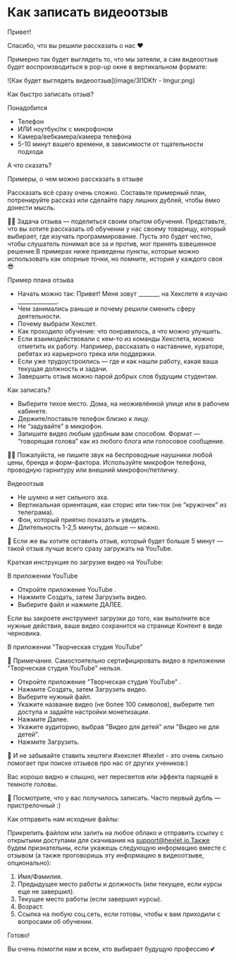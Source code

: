 # Как записать видеоотзыв

Привет!

Спасибо, что вы решили рассказать о нас ❤️

Примерно так будет выглядеть то, что мы затеяли, а сам видеоотзыв будет воспроизводиться в pop-up окне в вертикальном формате:

![Как будет выглядеть видеоотзыв](image/3l1DKfr - Imgur.png)

Как быстро записать отзыв?

Понадобится

- Телефон
- ИЛИ ноутбук/пк с микрофоном
- Камера/вебкамера/камера телефона
- 5-10 минут вашего времени, в зависимости от тщательности подхода

А что сказать?

Примеры, о чем можно рассказать в отзыве

Рассказать всё сразу очень сложно. Составьте примерный план, потренируйте рассказ или сделайте пару лишних дублей, чтобы ёмко донести мысль.

🙏🏻 Задача отзыва — поделиться своим опытом обучения. Представьте, что вы хотите рассказать об обучении у нас своему товарищу, который выбирает, где изучать программирование. Пусть это будет честно, чтобы слушатель понимал все за и против, мог принять взвешенное решение.В примерах ниже приведены пункты, которые можно использовать как опорные точки, но помните, история у каждого своя 😎

Пример плана отзыва

- Начать можно так: Привет! Меня зовут _______, на Хекслете я изучаю ______________.
- Чем занимались раньше и почему решили сменить сферу деятельности.
- Почему выбрали Хекслет.
- Как проходило обучение: что понравилось, а что можно улучшить.
- Если взаимодействовали с кем-то из команды Хекслета, можно отметить их работу. Например, рассказать о наставнике, кураторе, ребятах из карьерного трека или поддержки.
- Если уже трудоустроились — где и как нашли работу, какая ваша текущая должность и задачи.
- Завершить отзыв можно парой добрых слов будущим студентам.

Как записать?

- Выберите тихое место. Дома, на неоживлённой улице или в рабочем кабинете.
- Держите/поставьте телефон близко к лицу.
- Не “задувайте” в микрофон.
- Запишите видео любым удобным вам способом. Формат — “говорящая голова” как из любого блога или голосовое сообщение.

🙏🏻 Пожалуйста, не пишите звук на беспроводные наушники любой цены, бренда и форм-фактора. Используйте микрофон телефона, проводную гарнитуру или внешний микрофон/петличку.

Видеоотзыв

- Не шумно и нет сильного эха.
- Вертикальная ориентация, как сторис или тик-ток (не “кружочек” из телеграма).
- Фон, который приятно показать и увидеть.
- Длительность 1-2,5 минуты, дольше — можно.

📌 Если же вы хотите оставить отзыв, который будет больше 5 минут — такой отзыв лучше всего сразу загружать на YouTube.

Краткая инструкция по загрузке видео на YouTube:

В приложении YouTube

- Откройте приложение YouTube .
- Нажмите Создать, затем Загрузить видео.
- Выберите файл и нажмите ДАЛЕЕ.

Если вы закроете инструмент загрузки до того, как выполните все нужные действия, ваше видео сохранится на странице Контент в виде черновика.

В приложении "Творческая студия YouTube"

📌 Примечание. Самостоятельно сертифицировать видео в приложении "Творческая студия YouTube" нельзя.

- Откройте приложение "Творческая студия YouTube" .
- Нажмите Создать, затем Загрузить видео.
- Выберите нужный файл.
- Укажите название видео (не более 100 символов), выберите тип доступа и задайте настройки монетизации.
- Нажмите Далее.
- Укажите аудиторию, выбрав "Видео для детей" или "Видео не для детей".
- Нажмите Загрузить. 

📌 И не забывайте ставить хештеги #хекслет #hexlet - это очень сильно помогает при поиске отзывов про нас от других учеников:)

Вас хорошо видно и слышно, нет пересветов или эффекта парящей в темноте головы.

📌 Посмотрите, что у вас получилось записать. Часто первый дубль — пристрелочный :)

Как отправить нам исходные файлы:

Прикрепить файлом или залить на любое облако и отправить ссылку с открытыми доступами для скачивания на support@hexlet.io.Также будем признательны, если укажешь следующую информацию вместе с отзывом (а также проговоришь эту информацию в видеоотзыве, опционально):

1. Имя/Фамилия.
2. Предыдущее место работы и должность (или текущее, если курсы еще не завершил).
3. Текущее место работы (если завершил курсы).
34. Возраст.
5. Ссылка на любую соц.сеть, если готовы, чтобы к вам приходили с вопросами об обучении. 

Готово!

Вы очень помогли нам и всем, кто выбирает будущую профессию 💕
